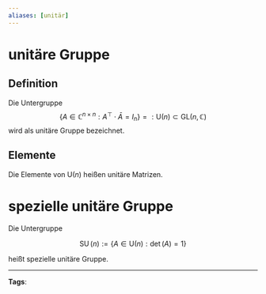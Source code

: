 ```yaml
---
aliases: [unitär]
---
```


# unitäre Gruppe

## Definition

Die Untergruppe $$\left\{A \in \mathbb{C}^{n \times n}: A^{\top} \cdot \bar{A}=I_{n}\right\} =: \mathrm{U}(n) \subset \mathrm{GL}(n, \mathbb{C})$$ wird als unitäre Gruppe bezeichnet.

## Elemente

Die Elemente von $\mathrm{U}(n)$ heißen unitäre Matrizen.

# spezielle unitäre Gruppe

Die Untergruppe

$$
\operatorname{SU}(n):=\{A \in \mathrm{U}(n): \operatorname{det}(A)=1\}
$$

heißt spezielle unitäre Gruppe.

---

**Tags**:
